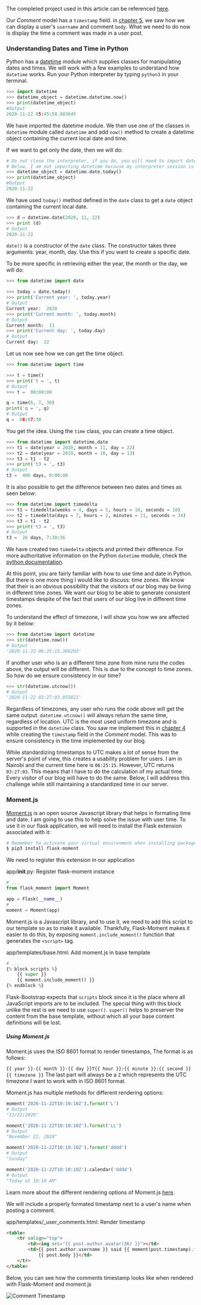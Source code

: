 The completed project used in this article can be referenced [here](https://github.com/GitauHarrison/personal-blog-tutorial-project/commit/0f32d10287e51e85ad519c1a4cff8b84dd0b6cda).

Our _Comment_ model has a `timestamp` field. in [chapter 5](5_display_user_comments.md), we saw how we can display a user's `username` and comment `body`. What we need to do now is display the time a comment was made in a user post. 

### Understanding Dates and Time in Python

Python has a [datetime](https://docs.python.org/3/library/datetime.html#module-datetime) module which supplies classes for manipulating dates and times. We will work with a few examples to understand how `datetime` works. Run your Python interpreter by typing `python3` in your terminal.

```python
>>> import datetime
>>> datetime_object = datetime.datetime.now()
>>> print(datetime_object)
#Output
2020-11-22 05:45:58.883645
```
We have imported the datetime module. We then use one of the classes in `datetime` module called `datetime` and add `now()` method to create a datetime object containing the current local date and time.

If we want to get only the date, then we will do:

```python
# Do not close the interpreter, if you do, you will need to import datetime again
# Below, I am not importing datetime because my interpreter session is still active
>>> datetime_object = datetime.date.today()
>>> print(datetime_object)
#Output
2020-11-22
```
We have used `today()` method defined in the `date` class to get a `date` object containing the current local date.

```python
>>> d = datetime.date(2020, 11, 22)
>>> print (d)
# Output
2020-11-22
```
`date()` is a constructor of the `date` class. The constructor takes three arguments: year, month, day. Use this if you want to create a specific date.

To be more specific in retrieving either the year, the month or the day, we will do:

```python
>>> from datetime import date

>>> today = date.today()
>>> print('Current year: ', today.year)
# Output
Current year:  2020
>>> print('Current month: ', today.month)
# Output
Current month:  11
>>> print('Current day: ', today.day)
# Output
Current day:  22
```

Let us now see how we can get the time object.

```python
>>> from datetime import time

>>> t = time()
>>> print('t = ', t)
# Output
>>> t =  00:00:00

q = time(6, 7, 30)
print('q = ', q)
# Output
q =  06:07:30
```

You get the idea. Using the `time` class, you can create a time object.

```python
>>> from datetime import datetime,date
>>> t1 = date(year = 2020, month = 11, day = 22)
>>> t2 = date(year = 2019, month = 10, day = 13)
>>> t3 = t1 - t2
>>> print('t3 = ', t3)
# Output
t3 =  406 days, 0:00:00
```

It is also possible to get the difference between two dates and times as seen below:

```python
>>> from datetime import timedelta
>>> t1 = timedelta(weeks = 4, days = 5, hours = 10, seconds = 10)
>>> t2 = timedelta(days = 7, hours = 2, minutes = 21, seconds = 34)
>>> t3 = t1 - t2
>>> print('t3 = ', t3)
# Output
t3 =  26 days, 7:38:36
```
We have created two `timedelta` objects and printed their difference. For more authoritative information on the Python `datetime` module, check the [python documentation](https://docs.python.org/3/library/datetime.html).

At this point, you are fairly familiar with how to use time and date in Python. But there is one more thing I would like to discuss: time zones. We know that their is an obvious possibility that the visitors of our blog may be living in different time zones. We want our blog to be able to generate consistent timestamps despite of the fact that users of our blog live in different time zones. 

To understand the effect of timezone, I will show you how we are affected by it below:

```python
>>> from datetime import datetime
>>> str(datetime.now())
# Output
'2020-11-22 06:25:15.366203'
```

If another user who is an a different time zone from mine runs the codes above, the output will be different. This is due to the concept to time zones. So how do we ensure consistency in our time?

```python
>>> str(datetime.utcnow())
# Output
'2020-11-22 03:27:03.055821'
```

Regardless of timezones, any user who runs the code above will get the same output. `datetime.utcnow()` will always return the same time, regardless of location. UTC is the most used uniform timezone and is supported in the `datetime` class. You saw me implement this in [chapter 4](4_working_with_database.md) while creating the `timestamp` field in the _Comment_ model. This was to ensure consistency in the time implemented by our blog. 

While standardizing timestamps to UTC makes a lot of sense from the server's point of view, this creates a usability problem for users. I am in Nairobi and the current time here is `06:25:15`. However, UTC returns `03:27:03`. This means that I have to do the calculation of my actual time. Every visitor of our blog will have to do the same. Below, I will address this challenge while still maintaining a standardized time in our server.

### Moment.js
[Moment.js](https://momentjs.com/) is an open source Javascript library that helps in formating time and date. I am going to use this to help solve the issue with user time. To use it in our flask application, we will need to install the Flask extension associated with it:

```python
# Remember to activate your virtual environment when installing packages
$ pip3 install flask-moment
```
We need to register this extension in our application

app/__init__.py: Register flask-moment instance
```python
# ...
from flask_moment import Moment

app = Flask(__name__)
# ...
moment = Moment(app)
```

Moment.js is a Javascript library, and to use it, we need to add this script to our template so as to make it available. Thankfully, Flask-Moment makes it easier to do this, by exposing `moment.include_moment()` function that generates the `<script>` tag.

app/templates/base.html: Add moment.js in base template
```python
# ...
{% block scripts %}
    {{ super }}
    {{ moment.include_moment() }}
{% endblock %}
```

Flask-Bootstrap expects that `scripts` block since it is the place where all JavaScript imports are to be included. The special thing with this block unlike the rest is we need to use `super()`. `super()` helps to preserver the content from the base template, without which all your base content definitions will be lost.

##### Using Moment.js

Moment.js uses the ISO 8601 format to render timestamps, The format is as follows:

`{{ year }}-{{ month }}-{{ day }}T{{ hour }}:{{ minute }}:{{ second }}{{ timezone }}` The last part will always be a  `Z` which represents the UTC timezone I want to work with in ISO 8601 format.

Moment.js has multiple methods for different rendering options:
```python
moment('2020-11-22T10:10:10Z').format('L')
# Output
"11/22/2020"

moment('2020-11-22T10:10:10Z').format('LL')
# Output
"November 22, 2020"

moment('2020-11-22T10:10:10Z').format('dddd')
# Output
"Sunday"

moment('2020-11-22T10:10:10Z').calendar('dddd')
# Output
"Today at 10:10 AM"
```
Learn more about the different rendering options of Moment.js [here](https://momentjs.com/).

We will include a properly formated timestamp next to a user's name when posting a comment.

app/templates/_user_comments.html: Render timestamp
```html
<table>
    <tr valign="top">
        <td><img src="{{ post.author.avatar(36) }}"></td>
        <td>{{ post.author.username }} said {{ moment(post.timestamp).fromNow() }}:<br>
            {{ post.body }}</td>
    </tr>
</table>
```

Below, you can see how the comments timestamp looks like when rendered with Flask-Moment and moment.js

![Comment Timestamp](/images/comments_timestamp.png)